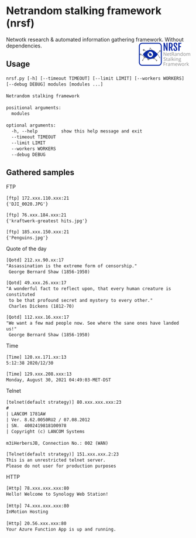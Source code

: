 # Netrandom stalking framework (nrsf)

Netwotk research & automated information gathering framework. Without dependencies.
<img src="logo.png" align="right"></img>

## Usage

```
nrsf.py [-h] [--timeout TIMEOUT] [--limit LIMIT] [--workers WORKERS] [--debug DEBUG] modules [modules ...]

Netrandom stalking framework

positional arguments:
  modules

optional arguments:
  -h, --help         show this help message and exit
  --timeout TIMEOUT
  --limit LIMIT
  --workers WORKERS
  --debug DEBUG
```

## Gathered samples

FTP

```
[ftp] 172.xxx.110.xxx:21
{'DJI_0020.JPG'}
```

```
[ftp] 76.xxx.184.xxx:21
{'kraftwerk-greatest hits.jpg'}
```

```
[ftp] 185.xxx.150.xxx:21
{'Penguins.jpg'}
```

Quote of the day

```
[Qotd] 212.xx.90.xx:17
"Assassination is the extreme form of censorship."
 George Bernard Shaw (1856-1950)
```

```
[Qotd] 49.xxx.26.xxx:17
"A wonderful fact to reflect upon, that every human creature is constituted
 to be that profound secret and mystery to every other."
 Charles Dickens (1812-70)
```

```
[Qotd] 112.xxx.16.xxx:17
"We want a few mad people now. See where the sane ones have landed us!"
 George Bernard Shaw (1856-1950)
```

Time

```
[Time] 120.xx.171.xx:13
5:12:38 2020/12/30
```

```
[Time] 129.xxx.208.xxx:13
Monday, August 30, 2021 04:49:03-MET-DST
```

Telnet

```
[telnet(default strategy)] 80.xxx.xxx.xxx:23                                 
#
| LANCOM 1781AW                                                             
| Ver. 8.62.0050RU2 / 07.08.2012
| SN.  4002419818100978                                                     
| Copyright (c) LANCOM Systems
                                                                            
m3iHerbersJB, Connection No.: 002 (WAN)
```

```
[Telnet(default strategy)] 151.xxx.xxx.2:23
This is an unrestricted telnet server.
Please do not user for production purposes
```

HTTP

```
[Http] 78.xxx.xxx.xxx:80
Hello! Welcome to Synology Web Station!

[Http] 74.xxx.xxx.xxx:80
InMotion Hosting

[Http] 20.56.xxx.xxx:80
Your Azure Function App is up and running.
```
